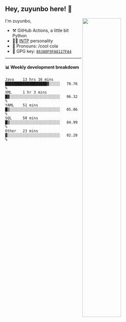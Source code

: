

## Hey, zuyunbo here! :wave: 
[<img align="right" width="50%" src="https://github-readme-stats.vercel.app/api?username=zuyunbo&theme=dark&show_icons=true">](https://metrics.lecoq.io/ouuan?template=classic)

I'm zuyunbo,

-   :hammer_and_pick: GitHub Actions, a little bit Python
-   :man_scientist: [INTP](https://www.16personalities.com/profiles/3302586f07ca3) personality
-   :man: Pronouns: /cool cola
-   :key: GPG key: [`863A0F9FA8127FA4`](https://github.com/zuyunbo.gpg)

---

#### :bar_chart: Weekly development breakdown
<!--START_SECTION:waka-->
```text
Java    13 hrs 16 mins  ███████████████████▓░░░░░   78.76 % 
XML     1 hr 3 mins     █▓░░░░░░░░░░░░░░░░░░░░░░░   06.32 % 
YAML    51 mins         █▒░░░░░░░░░░░░░░░░░░░░░░░   05.06 % 
SQL     50 mins         █▒░░░░░░░░░░░░░░░░░░░░░░░   04.99 % 
Other   23 mins         ▓░░░░░░░░░░░░░░░░░░░░░░░░   02.28 % 
```
<!--END_SECTION:waka-->

